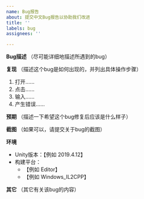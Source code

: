```yaml
---
name: Bug报告
about: 提交中文Bug报告以协助我们改进
title: ''
labels: bug
assignees: ''

---
```


**Bug描述**
（尽可能详细地描述所遇到的bug）

**复现**
（描述这个bug是如何出现的，并列出具体操作步骤）
1. 打开……
2. 点击……
3. 输入……
4. 产生错误……

**预期**
（描述一下希望这个bug修复后应该是什么样子）

**截图**
（如果可以，请提交关于bug的截图）

**环境**
 - Unity版本：【例如 2019.4.12】
- 构建平台：
  - 【例如 Editor】
  - 【例如 Windows_IL2CPP】

**其它**
（其它有关该bug的内容）
